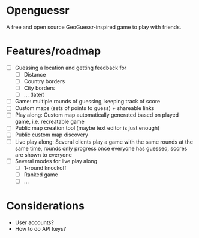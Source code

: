 # Openguessr
A free and open source GeoGuessr-inspired game to play with friends.

# Features/roadmap
- [ ] Guessing a location and getting feedback for
  - [ ] Distance
  - [ ] Country borders
  - [ ] City borders
  - [ ] ... (later)
- [ ] Game: multiple rounds of guessing, keeping track of score
- [ ] Custom maps (sets of points to guess) + shareable links
- [ ] Play along: Custom map automatically generated based on played game,
      i.e. recreatable game
- [ ] Public map creation tool (maybe text editor is just enough)
- [ ] Public custom map discovery
- [ ] Live play along: Several clients play a game with the same rounds at
      the same time, rounds only progress once everyone has guessed, scores
      are shown to everyone
- [ ] Several modes for live play along
  - [ ] 1-round knockoff
  - [ ] Ranked game
  - [ ] ...

# Considerations
- User accounts?
- How to do API keys?

